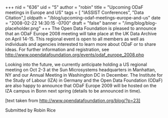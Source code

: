 +++
nid = "636"
uid = "5"
author = "robin"
title = "Upcoming ODaF meetings in Europe and US"
tags = [ "IASSIST Conferences", "Data Citation",]
oldpath = "/blog/upcoming-odaf-meetings-europe-and-us"
date = "2008-02-22 14:30:15 -0700"
draft = "false"
banner = "/img/blog/blog-placeholder.png"
+++
The Open Data Foundation is pleased to announce that an ODaF Europe 2008
meeting will take place at the UK Data Archive on April 14-15. This
regional event is open to all members as well as individuals and
agencies interested to learn more about ODaF or to share ideas. For
further information and registration, see
<http://www.opendatafoundation.org/events/odaf_europe_2008.php>

Looking into the future, we currently anticipate holding a US regional
meeting on Oct 2-3 at the Sun Microsystems headquarters in Manhattan, NY
and our Annual Meeting in Washington DC in December. The Institute for
the Study of Labour (IZA) in Germany and the Open Data Foundation (ODaF)
are also happy to announce that ODaF Europe 2009 will be hosted on the
IZA campus in Bonn next spring (details to be announced in time).

[text taken from http://www.opendatafoundation.org/blog/?p=23]

Submitted by Robin Rice
